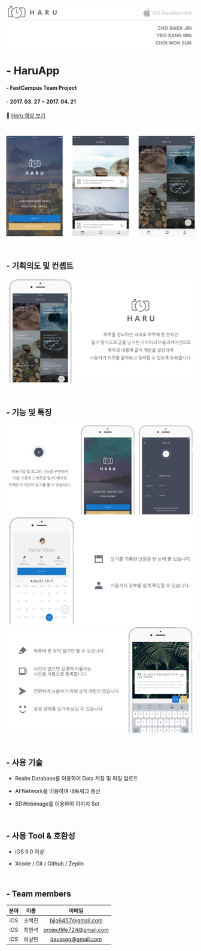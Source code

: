 ![기획의도](https://github.com/projectlife724/i.wonsuk.choi/blob/master/하루%20한%20장/하루%20Header.png?raw=true)

# - HaruApp

#### - FastCampus Team Project

#### - 2017. 03. 27 ~ 2017. 04. 21

📸 [Haru 영상 보기](https://www.youtube.com/watch?v=MB6ivcurqOM)  

<br>

![Pages](https://github.com/projectlife724/i.wonsuk.choi/blob/master/하루%20한%20장/샘플%20Pages.png?raw=true)


<br>

## - 기획의도 및 컨셉트
![컨셉트 및 기획의도](https://github.com/projectlife724/i.wonsuk.choi/blob/master/하루%20한%20장/컨셉트%20및%20기획의도.png?raw=true)

<br>

## - 기능 및 특징 
![로그인 기능](https://github.com/projectlife724/i.wonsuk.choi/blob/master/하루%20한%20장/로그인.png?raw=true)
![달력 기능](https://github.com/projectlife724/i.wonsuk.choi/blob/master/하루%20한%20장/달력.png?raw=true)
![특징](https://github.com/projectlife724/i.wonsuk.choi/blob/master/하루%20한%20장/특징.png?raw=true)

<br>

## - 사용 기술

- Realm Database를 이용하여 Data 저장 및 파일 업로드

- AFNetwork를 이용하여 네트워크 통신

- SDWebimage를 이용하여 이미지 Set

<br>

## - 사용 Tool & 호환성

- iOS 9.0 이상

- Xcode / Git / Github / Zeplin



<br>

## - Team members

|분야|이름|이메일|
|:--:|:--:|:--:|
|iOS|조백진|bjjo6457@gmail.com|
|iOS|최원석|projectlife724@gmail.com|
|iOS|여상민|devssgg@gmail.com|
